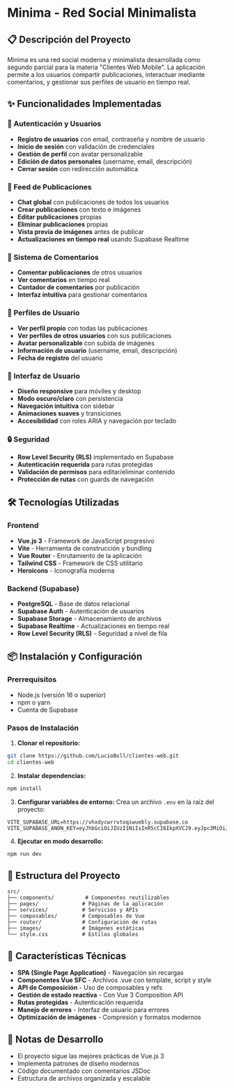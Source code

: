 # Minima - Red Social Minimalista

## 📋 Descripción del Proyecto

Minima es una red social moderna y minimalista desarrollada como segundo parcial para la materia "Clientes Web Mobile". La aplicación permite a los usuarios compartir publicaciones, interactuar mediante comentarios, y gestionar sus perfiles de usuario en tiempo real.

## ✨ Funcionalidades Implementadas

### 🔐 Autenticación y Usuarios
- **Registro de usuarios** con email, contraseña y nombre de usuario
- **Inicio de sesión** con validación de credenciales
- **Gestión de perfil** con avatar personalizable
- **Edición de datos personales** (username, email, descripción)
- **Cerrar sesión** con redirección automática

### 📱 Feed de Publicaciones
- **Chat global** con publicaciones de todos los usuarios
- **Crear publicaciones** con texto e imágenes
- **Editar publicaciones** propias
- **Eliminar publicaciones** propias
- **Vista previa de imágenes** antes de publicar
- **Actualizaciones en tiempo real** usando Supabase Realtime

### 💬 Sistema de Comentarios
- **Comentar publicaciones** de otros usuarios
- **Ver comentarios** en tiempo real
- **Contador de comentarios** por publicación
- **Interfaz intuitiva** para gestionar comentarios

### 👤 Perfiles de Usuario
- **Ver perfil propio** con todas las publicaciones
- **Ver perfiles de otros usuarios** con sus publicaciones
- **Avatar personalizable** con subida de imágenes
- **Información de usuario** (username, email, descripción)
- **Fecha de registro** del usuario

### 🎨 Interfaz de Usuario
- **Diseño responsive** para móviles y desktop
- **Modo oscuro/claro** con persistencia
- **Navegación intuitiva** con sidebar
- **Animaciones suaves** y transiciones
- **Accesibilidad** con roles ARIA y navegación por teclado

### 🔒 Seguridad
- **Row Level Security (RLS)** implementado en Supabase
- **Autenticación requerida** para rutas protegidas
- **Validación de permisos** para editar/eliminar contenido
- **Protección de rutas** con guards de navegación

## 🛠️ Tecnologías Utilizadas

### Frontend
- **Vue.js 3** - Framework de JavaScript progresivo
- **Vite** - Herramienta de construcción y bundling
- **Vue Router** - Enrutamiento de la aplicación
- **Tailwind CSS** - Framework de CSS utilitario
- **Heroicons** - Iconografía moderna

### Backend (Supabase)
- **PostgreSQL** - Base de datos relacional
- **Supabase Auth** - Autenticación de usuarios
- **Supabase Storage** - Almacenamiento de archivos
- **Supabase Realtime** - Actualizaciones en tiempo real
- **Row Level Security (RLS)** - Seguridad a nivel de fila

## 📦 Instalación y Configuración

### Prerrequisitos
- Node.js (versión 16 o superior)
- npm o yarn
- Cuenta de Supabase

### Pasos de Instalación

1. **Clonar el repositorio:**
```bash
git clone https://github.com/LucioBxll/clientes-web.git
cd clientes-web
```

2. **Instalar dependencias:**
```bash
npm install
```

3. **Configurar variables de entorno:**
Crea un archivo `.env` en la raíz del proyecto:
```env
VITE_SUPABASE_URL=https://vhxdycwrrvtoqiwuebly.supabase.co
VITE_SUPABASE_ANON_KEY=eyJhbGciOiJIUzI1NiIsInR5cCI6IkpXVCJ9.eyJpc3MiOiJzdXBhYmFzZSIsInJlZiI6InZoeGR5Y3dycnZ0b3Fpd3VlYmx5Iiwicm9sZSI6ImFub24iLCJpYXQiOjE3NDU2ODA3ODIsImV4cCI6MjA2MTI1Njc4Mn0.FQAmSgxmJKxXyMwHRIJ7IVCbLiu_1gTugaJVYrIowek
```

4. **Ejecutar en modo desarrollo:**
```bash
npm run dev
```

## 📁 Estructura del Proyecto

```
src/
├── components/          # Componentes reutilizables
├── pages/              # Páginas de la aplicación
├── services/           # Servicios y APIs
├── composables/        # Composables de Vue
├── router/             # Configuración de rutas
├── images/             # Imágenes estáticas
└── style.css           # Estilos globales
```

## 🎯 Características Técnicas

- **SPA (Single Page Application)** - Navegación sin recargas
- **Componentes Vue SFC** - Archivos .vue con template, script y style
- **API de Composición** - Uso de composables y refs
- **Gestión de estado reactiva** - Con Vue 3 Composition API
- **Rutas protegidas** - Autenticación requerida
- **Manejo de errores** - Interfaz de usuario para errores
- **Optimización de imágenes** - Compresión y formatos modernos

## 📝 Notas de Desarrollo

- El proyecto sigue las mejores prácticas de Vue.js 3
- Implementa patrones de diseño modernos
- Código documentado con comentarios JSDoc
- Estructura de archivos organizada y escalable


